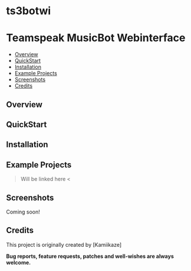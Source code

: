 # ts3botwi
Teamspeak MusicBot Webinterface
==================

- [Overview](#overview)
- [QuickStart](#quickstart)
- [Installation](#installation)
- [Example Projects](#example-projects)
- [Screenshots](#screenshots)
- [Credits](#credits)

## Overview ##


## QuickStart ##


## Installation ##


## Example Projects ##

> Will be linked here <

## Screenshots ##

Coming soon!

## Credits ##

This project is originally created by [Kamiikaze]























**Bug reports, feature requests, patches and well-wishes are always welcome.**
